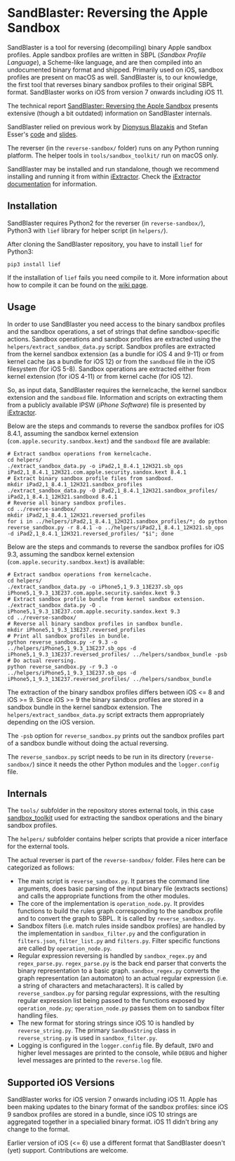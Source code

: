 # SandBlaster: Reversing the Apple Sandbox

SandBlaster is a tool for reversing (decompiling) binary Apple sandbox profiles. Apple sandbox profiles are written in SBPL (*Sandbox Profile Language*), a Scheme-like language, and are then compiled into an undocumented binary format and shipped. Primarily used on iOS, sandbox profiles are present on macOS as well. SandBlaster is, to our knowledge, the first tool that reverses binary sandbox profiles to their original SBPL format. SandBlaster works on iOS from version 7 onwards including iOS 11.

The technical report [SandBlaster: Reversing the Apple Sandbox](https://arxiv.org/abs/1608.04303) presents extensive (though a bit outdated) information on SandBlaster internals.

SandBlaster relied on previous work by [Dionysus Blazakis](https://github.com/dionthegod/XNUSandbox) and Stefan Esser's [code](https://github.com/sektioneins/sandbox_toolkit) and [slides](https://www.slideshare.net/i0n1c/ruxcon-2014-stefan-esser-ios8-containers-sandboxes-and-entitlements).

The reverser (in the `reverse-sandbox/` folder) runs on any Python running platform. The helper tools in `tools/sandbox_toolkit/` run on macOS only.

SandBlaster may be installed and run standalone, though we recommend installing and running it from within [iExtractor](https://github.com/malus-security/iExtractor). Check the [iExtractor documentation](https://github.com/malus-security/iExtractor/blob/master/README.md) for information.

## Installation

SandBlaster requires Python2 for the reverser (in `reverse-sandbox/`), Python3 with `lief` library for helper script (in `helpers/`).

After cloning the SandBlaster repository, you have to install `lief` for Python3:
```
pip3 install lief
```

If the installation of `lief` fails you need compile to it. More information about how to compile it can be found on the [wiki page](https://lief.quarkslab.com/doc/stable/compilation.html).

## Usage

In order to use SandBlaster you need access to the binary sandbox profiles and the sandbox operations, a set of strings that define sandbox-specific actions. Sandbox operations and sandbox profiles are extracted using the `helpers/extract_sandbox_data.py` script. Sandbox profiles are extracted from the kernel sandbox extension (as a bundle for iOS 4 and 9-11) or from kernel cache (as a bundle for iOS 12) or from the `sandboxd` file in the iOS filesystem (for iOS 5-8). Sandbox operations are extracted either from kernel extension (for iOS 4-11) or from kernel cache (for iOS 12).

So, as input data, SandBlaster requires the kernelcache, the kernel sandbox extension and the `sandboxd` file. Information and scripts on extracting them from a publicly available IPSW (*iPhone Software*) file is presented by [iExtractor](https://github.com/malus-security/iExtractor).

Below are the steps and commands to reverse the sandbox profiles for iOS 8.4.1, assuming the sandbox kernel extension (`com.apple.security.sandbox.kext`) and the `sandboxd` file are available:

```
# Extract sandbox operations from kernelcache.
cd helpers/
./extract_sandbox_data.py -o iPad2,1_8.4.1_12H321.sb_ops iPad2,1_8.4.1_12H321.com.apple.security.sandox.kext 8.4.1
# Extract binary sandbox profile files from sandboxd.
mkdir iPad2,1_8.4.1_12H321.sandbox_profiles
./extract_sandbox_data.py -O iPad2,1_8.4.1_12H321.sandbox_profiles/ iPad2,1_8.4.1_12H321.sandboxd 8.4.1
# Reverse all binary sandbox profiles.
cd ../reverse-sandbox/
mkdir iPad2,1_8.4.1_12H321.reversed_profiles
for i in ../helpers/iPad2,1_8.4.1_12H321.sandbox_profiles/*; do python reverse_sandbox.py -r 8.4.1 -o ../helpers/iPad2,1_8.4.1_12H321.sb_ops -d iPad2,1_8.4.1_12H321.reversed_profiles/ "$i"; done
```

Below are the steps and commands to reverse the sandbox profiles for iOS 9.3, assuming the sandbox kernel extension (`com.apple.security.sandbox.kext`) is available:

```
# Extract sandbox operations from kernelcache.
cd helpers/
./extract_sandbox_data.py -o iPhone5,1_9.3_13E237.sb_ops iPhone5,1_9.3_13E237.com.apple.security.sandox.kext 9.3
# Extract sandbox profile bundle from kernel sandbox extension.
./extract_sandbox_data.py -O . iPhone5,1_9.3_13E237.com.apple.security.sandox.kext 9.3
cd ../reverse-sandbox/
# Reverse all binary sandbox profiles in sandbox bundle.
mkdir iPhone5,1_9.3_13E237.reversed_profiles
# Print all sandbox profiles in bundle.
python reverse_sandbox.py -r 9.3 -o ../helpers/iPhone5,1_9.3_13E237.sb_ops -d iPhone5,1_9.3_13E237.reversed_profiles/ ../helpers/sandbox_bundle -psb
# Do actual reversing.
python reverse_sandbox.py -r 9.3 -o ../helpers/iPhone5,1_9.3_13E237.sb_ops -d iPhone5,1_9.3_13E237.reversed_profiles/ ../helpers/sandbox_bundle
```

The extraction of the binary sandbox profiles differs between iOS <= 8 and iOS >= 9. Since iOS >= 9 the binary sandbox profiles are stored in a sandbox bundle in the kernel sandbox extension. The `helpers/extract_sandbox_data.py` script extracts them appropriately depending on the iOS version.

The `-psb` option for `reverse_sandbox.py` prints out the sandbox profiles part of a sandbox bundle without doing the actual reversing.

The `reverse_sandbox.py` script needs to be run in its directory (`reverse-sandbox/`) since it needs the other Python modules and the `logger.config` file.

## Internals

The `tools/` subfolder in the repository stores external tools, in this case [sandbox_toolkit](https://github.com/sektioneins/sandbox_toolkit) used for extracting the sandbox operations and the binary sandbox profiles.

The `helpers/` subfolder contains helper scripts that provide a nicer interface for the external tools.

The actual reverser is part of the `reverse-sandbox/` folder. Files here can be categorized as follows:

  * The main script is `reverse_sandbox.py`. It parses the command line arguments, does basic parsing of the input binary file (extracts sections) and calls the appropriate functions from the other modules.
  * The core of the implementation is `operation_node.py`. It provides functions to build the rules graph corresponding to the sandbox profile and to convert the graph to SBPL. It is called by `reverse_sandbox.py`.
  * Sandbox filters (i.e. match rules inside sandbox profiles) are handled by the implementation in `sandbox_filter.py` and the configuration in `filters.json`, `filter_list.py` and `filters.py`. Filter specific functions are called by `operation_node.py`.
  * Regular expression reversing is handled by `sandbox_regex.py` and `regex_parse.py`. `regex_parse.py` is the back end parser that converts the binary representation to a basic graph. `sandbox_regex.py` converts the graph representation (an automaton) to an actual regular expression (i.e. a string of characters and metacharacters). It is called by `reverse_sandbox.py` for parsing regular expressions, with the resulting regular expression list being passed to the functions exposed by `operation_node.py`; `operation_node.py` passes them on to sandbox filter handling files.
  * The new format for storing strings since iOS 10 is handled by `reverse_string.py`. The primary `SandboxString` class in `reverse_string.py` is used in `sandbox_filter.py`.
  * Logging is configured in the `logger.config` file. By default, `INFO` and higher level messages are printed to the console, while `DEBUG` and higher level messages are printed to the `reverse.log` file.

## Supported iOS Versions

SandBlaster works for iOS version 7 onwards including iOS 11. Apple has been making updates to the binary format of the sandbox profiles: since iOS 9 sandbox profiles are stored in a bundle, since iOS 10 strings are aggregated together in a specialied binary format. iOS 11 didn't bring any change to the format.

Earlier version of iOS (<= 6) use a different format that SandBlaster doesn't (yet) support. Contributions are welcome.
